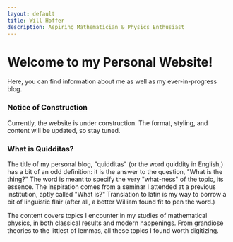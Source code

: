 ```yaml
---
layout: default
title: Will Hoffer
description: Aspiring Mathematician & Physics Enthusiast
---
```

# Welcome to my Personal Website! 
Here, you can find information about me as well as my ever-in-progress blog. 

### Notice of Construction
Currently, the website is under construction. The format, styling, and content will be updated, so stay tuned. 

### What is Quidditas?
The title of my personal blog, "quidditas" (or the word quiddity in English,) has a bit of an odd definition: it is the answer to the question, "What is the thing?" The word is meant to specify the very "what-ness" of the topic, its essence. The inspiration comes from a seminar I attended at a previous institution, aptly called "What is?" Translation to latin is my way to borrow a bit of linguistic flair (after all, a better William found fit to pen the word.)

The content covers topics I encounter in my studies of mathematical physics, in both classical results and modern happenings. From grandiose theories to the littlest of lemmas, all these topics I found worth digitizing. 
